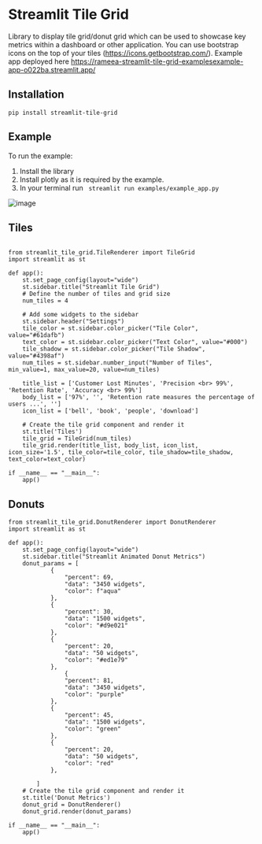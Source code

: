 # Streamlit Tile Grid 

Library to display tile grid/donut grid which can be used to showcase key metrics within a dashboard or other application. You can use bootstrap icons on the top of your tiles (https://icons.getbootstrap.com/). Example app deployed here https://rameea-streamlit-tile-grid-examplesexample-app-o022ba.streamlit.app/


## Installation

``` pip install streamlit-tile-grid ```

## Example

To run the example:

1) Install the library
2) Install plotly as it is required by the example.
3) In your terminal run ``` streamlit run examples/example_app.py```

![image](https://user-images.githubusercontent.com/37738513/227699904-247357fb-0fad-47aa-9bea-e5d5fe1bbcae.png)


## Tiles

```

from streamlit_tile_grid.TileRenderer import TileGrid
import streamlit as st

def app():
    st.set_page_config(layout="wide")
    st.sidebar.title("Streamlit Tile Grid")
    # Define the number of tiles and grid size
    num_tiles = 4

    # Add some widgets to the sidebar
    st.sidebar.header("Settings")
    tile_color = st.sidebar.color_picker("Tile Color", value="#61dafb")
    text_color = st.sidebar.color_picker("Text Color", value="#000")
    tile_shadow = st.sidebar.color_picker("Tile Shadow", value="#4398af")
    num_tiles = st.sidebar.number_input("Number of Tiles", min_value=1, max_value=20, value=num_tiles)

    title_list = ['Customer Lost Minutes', 'Precision <br> 99%', 'Retention Rate', 'Accuracy <br> 99%']
    body_list = ['97%', '', 'Retention rate measures the percentage of users ...', '']
    icon_list = ['bell', 'book', 'people', 'download']

    # Create the tile grid component and render it
    st.title('Tiles')
    tile_grid = TileGrid(num_tiles)
    tile_grid.render(title_list, body_list, icon_list, icon_size='1.5', tile_color=tile_color, tile_shadow=tile_shadow, text_color=text_color)

if __name__ == "__main__":
    app()
```

## Donuts 

```
from streamlit_tile_grid.DonutRenderer import DonutRenderer 
import streamlit as st

def app():
    st.set_page_config(layout="wide")
    st.sidebar.title("Streamlit Animated Donut Metrics")
    donut_params = [
            {
                "percent": 69,
                "data": "3450 widgets",
                "color": f"aqua"
            },
            {
                "percent": 30,
                "data": "1500 widgets",
                "color": "#d9e021"
            },
            {
                "percent": 20,
                "data": "50 widgets",
                "color": "#ed1e79"
            },
                {
                "percent": 81,
                "data": "3450 widgets",
                "color": "purple"
            },
            {
                "percent": 45,
                "data": "1500 widgets",
                "color": "green"
            },
            {
                "percent": 20,
                "data": "50 widgets",
                "color": "red"
            },
            
        ]
    # Create the tile grid component and render it
    st.title('Donut Metrics')
    donut_grid = DonutRenderer()
    donut_grid.render(donut_params)

if __name__ == "__main__":
    app()
```
